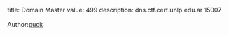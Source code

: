 title: Domain Master
value: 499
description: dns.ctf.cert.unlp.edu.ar 15007 <br><br>Author:<a href="https://twitter.com/jere_pr3">puck</a></strong>